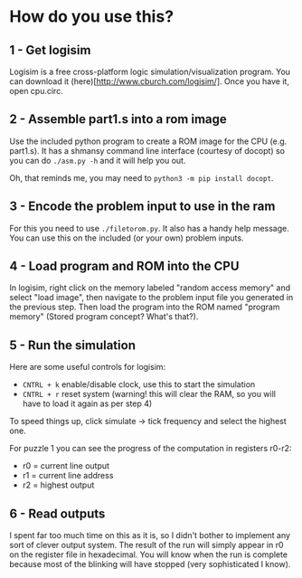 # How do you use this?
## 1 - Get logisim
Logisim is a free cross-platform logic simulation/visualization program. You can download it (here)[http://www.cburch.com/logisim/]. Once you have it, open cpu.circ.

## 2 - Assemble part1.s into a rom image
Use the included python program to create a ROM image for the CPU (e.g. part1.s). It has a shmansy command line interface (courtesy of docopt) so you can do `./asm.py -h` and it will help you out.

Oh, that reminds me, you may need to `python3 -m pip install docopt`.

## 3 - Encode the problem input to use in the ram
For this you need to use `./filetorom.py`. It also has a handy help message. You can use this on the included (or your own) problem inputs.

## 4 - Load program and ROM into the CPU
In logisim, right click on the memory labeled "random access memory" and select "load image", then navigate to the problem input file you generated in the previous step. Then load the program into the ROM named "program memory" (Stored program concept? What's that?).

## 5 - Run the simulation
Here are some useful controls for logisim:
- `CNTRL + k` enable/disable clock, use this to start the simulation
- `CNTRL + r` reset system (warning! this will clear the RAM, so you will have to load it again as per step 4)

To speed things up, click simulate -> tick frequency and select the highest one.

For puzzle 1 you can see the progress of the computation in registers r0-r2:
- r0 = current line output
- r1 = current line address
- r2 = highest output

## 6 - Read outputs
I spent far too much time on this as it is, so I didn't bother to implement any sort of clever output system. The result of the run will simply appear in r0 on the register file in hexadecimal. You will know when the run is complete because most of the blinking will have stopped (very sophisticated I know).
